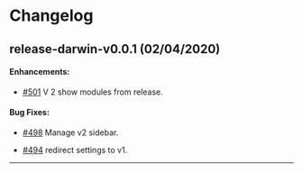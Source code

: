 # Changelog

## release-darwin-v0.0.1 (02/04/2020)

#### Enhancements:

- [#501](https://github.com/ZupIT/darwin-ui/pull/501) V 2 show modules from release.

#### Bug Fixes:

- [#498](https://github.com/ZupIT/darwin-ui/pull/498) Manage v2 sidebar.

- [#494](https://github.com/ZupIT/darwin-ui/pull/494) redirect settings to v1.

---
